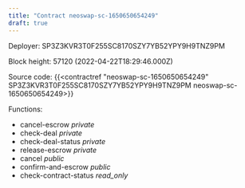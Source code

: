 ```yaml
---
title: "Contract neoswap-sc-1650650654249"
draft: true
---
```

Deployer: SP3Z3KVR3T0F255SC8170SZY7YB52YPY9H9TNZ9PM


 



Block height: 57120 (2022-04-22T18:29:46.000Z)

Source code: {{<contractref "neoswap-sc-1650650654249" SP3Z3KVR3T0F255SC8170SZY7YB52YPY9H9TNZ9PM neoswap-sc-1650650654249>}}

Functions:

* cancel-escrow _private_
* check-deal _private_
* check-deal-status _private_
* release-escrow _private_
* cancel _public_
* confirm-and-escrow _public_
* check-contract-status _read_only_
